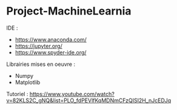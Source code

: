 # Project-MachineLearnia

IDE : 
* https://www.anaconda.com/
* https://jupyter.org/ 
* https://www.spyder-ide.org/

Librairies mises en oeuvre : 
* Numpy
* Matplotlib

Tutoriel : https://www.youtube.com/watch?v=82KLS2C_gNQ&list=PLO_fdPEVlfKqMDNmCFzQISI2H_nJcEDJq

